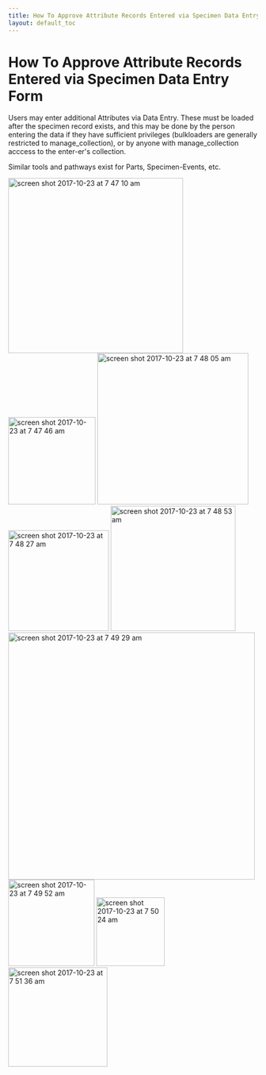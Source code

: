 ```yaml
---
title: How To Approve Attribute Records Entered via Specimen Data Entry Form
layout: default_toc
---
```


# How To Approve Attribute Records Entered via Specimen Data Entry Form

Users may enter additional Attributes via Data Entry. These must be loaded after the specimen record exists, and this may be done
by the person entering the data if they have sufficient privileges (bulkloaders are generally restricted to manage_collection),
or by anyone with manage_collection acccess to the enter-er's collection.

<p>

Similar tools and pathways exist for Parts, Specimen-Events, etc.

<p>

<img width="353" alt="screen shot 2017-10-23 at 7 47 10 am" src="https://user-images.githubusercontent.com/5720791/31895583-6cb9ffae-b7c6-11e7-9c98-e6d3be4c3cfd.png">

<img width="176" alt="screen shot 2017-10-23 at 7 47 46 am" src="https://user-images.githubusercontent.com/5720791/31895606-7c15ef58-b7c6-11e7-964a-e5fd32bf1e58.png">


<img width="305" alt="screen shot 2017-10-23 at 7 48 05 am" src="https://user-images.githubusercontent.com/5720791/31895892-3bb7d4e8-b7c7-11e7-8765-c5b6c0e781b6.png">


<img width="203" alt="screen shot 2017-10-23 at 7 48 27 am" src="https://user-images.githubusercontent.com/5720791/31895648-9abe687c-b7c6-11e7-810b-aad4be09b2cd.png">

<img width="252" alt="screen shot 2017-10-23 at 7 48 53 am" src="https://user-images.githubusercontent.com/5720791/31895661-a5d40014-b7c6-11e7-8396-9f75625b58d0.png">

<img width="498" alt="screen shot 2017-10-23 at 7 49 29 am" src="https://user-images.githubusercontent.com/5720791/31895694-bc9fdc14-b7c6-11e7-9334-b98f093f7d1c.png">

<img width="174" alt="screen shot 2017-10-23 at 7 49 52 am" src="https://user-images.githubusercontent.com/5720791/31895718-c972e210-b7c6-11e7-80b0-e430fbb47f88.png">

<img width="138" alt="screen shot 2017-10-23 at 7 50 24 am" src="https://user-images.githubusercontent.com/5720791/31895751-da3c147c-b7c6-11e7-9ae7-115eb9efe4e8.png">

<img width="200" alt="screen shot 2017-10-23 at 7 51 36 am" src="https://user-images.githubusercontent.com/5720791/31895815-06811d98-b7c7-11e7-8379-717e8bea772b.png">



